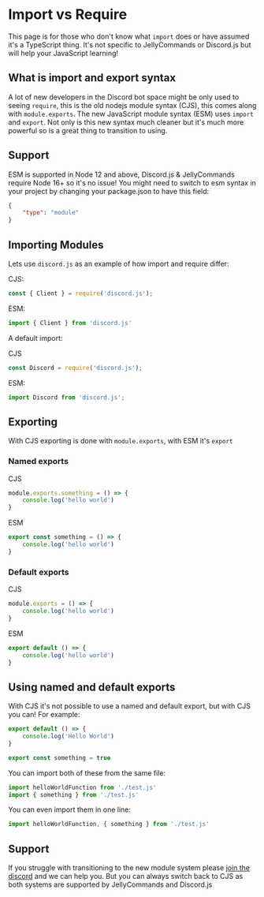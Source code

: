 # Import vs Require

This page is for those who don't know what `import` does or have assumed it's a TypeScript thing. It's not specific to JellyCommands or Discord.js but will help your JavaScript learning!

## What is import and export syntax

A lot of new developers in the Discord bot space might be only used to seeing `require`, this is the old nodejs module syntax (CJS), this comes along with `module.exports`. The new JavaScript module syntax (ESM) uses `import` and `export`. Not only is this new syntax much cleaner but it's much more powerful so is a great thing to transition to using.

## Support

ESM is supported in Node 12 and above, Discord.js & JellyCommands require Node 16+ so it's no issue! You might need to switch to esm syntax in your project by changing your package.json to have this field:

```json
{
    "type": "module"
}
```

## Importing Modules

Lets use `discord.js` as an example of how import and require differ:

CJS:
```js
const { Client } = require('discord.js');
```

ESM:
```js
import { Client } from 'discord.js'
```

A default import:

CJS
```js
const Discord = require('discord.js');
```

ESM:
```js
import Discord from 'discord.js';
```

## Exporting

With CJS exporting is done with `module.exports`, with ESM it's `export`

### Named exports

CJS
```js
module.exports.something = () => {
    console.log('hello world')
}
```

ESM
```js
export const something = () => {
    console.log('hello world')
}
```

### Default exports

CJS
```js
module.exports = () => {
    console.log('hello world')
}
```

ESM
```js
export default () => {
    console.log('hello world')
}
```

## Using named and default exports

With CJS it's not possible to use a named and default export, but with CJS you can! For example:

```js
export default () => {
    console.log('Hello World')
}

export const something = true
```

You can import both of these from the same file:

```js
import helloWorldFunction from './test.js'
import { something } from './test.js'
```

You can even import them in one line:

```js
import helloWorldFunction, { something } from './test.js'
```

## Support

If you struggle with transitioning to the new module system please [join the discord](https://discord.gg/2Vd4wAjJnm) and we can help you. But you can always switch back to CJS as both systems are supported by JellyCommands and Discord.js
